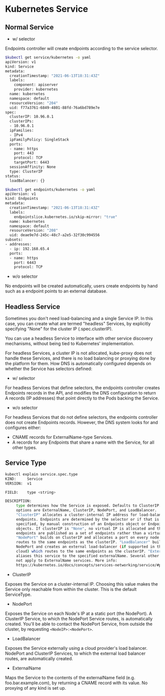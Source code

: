 # Kubernetes Service

## Normal Service

- w/ selector

Endpoints controller will create endpoints according to the service
selector.

```bash
$kubectl get service/kubernetes -o yaml
apiVersion: v1
kind: Service
metadata:
  creationTimestamp: "2021-06-13T18:31:43Z"
  labels:
    component: apiserver
    provider: kubernetes
  name: kubernetes
  namespace: default
  resourceVersion: "204"
  uid: f77a3761-6849-4801-88fd-76a6bd789e7e
spec:
  clusterIP: 10.96.0.1
  clusterIPs:
  - 10.96.0.1
  ipFamilies:
  - IPv4
  ipFamilyPolicy: SingleStack
  ports:
  - name: https
    port: 443
    protocol: TCP
    targetPort: 6443
  sessionAffinity: None
  type: ClusterIP
status:
  loadBalancer: {}
```

```bash
$kubectl get endpoints/kubernetes -o yaml
apiVersion: v1
kind: Endpoints
metadata:
  creationTimestamp: "2021-06-13T18:31:43Z"
  labels:
    endpointslice.kubernetes.io/skip-mirror: "true"
  name: kubernetes
  namespace: default
  resourceVersion: "208"
  uid: deae9e7d-245c-48c7-a2e5-32f30c994556
subsets:
- addresses:
  - ip: 192.168.65.4
  ports:
  - name: https
    port: 6443
    protocol: TCP
```

- w/o selector

No endpoints will be created automatically, users create endpoints by
hand such as a endpoint points to an external database.

## Headless Service

Sometimes you don't need load-balancing and a single Service IP. In
this case, you can create what are termed "headless" Services, by
explicitly specifying "None" for the cluster IP (.spec.clusterIP).

You can use a headless Service to interface with other service
discovery mechanisms, without being tied to Kubernetes'
implementation.

For headless Services, a cluster IP is not allocated, kube-proxy does
not handle these Services, and there is no load balancing or proxying
done by the platform for them. How DNS is automatically configured
depends on whether the Service has selectors defined:

- w/ selector

For headless Services that define selectors, the endpoints controller
creates Endpoints records in the API, and modifies the DNS
configuration to return A records (IP addresses) that point directly
to the Pods backing the Service.

- w/o selector

For headless Services that do not define selectors, the endpoints
controller does not create Endpoints records. However, the DNS system
looks for and configures either:

  * CNAME records for ExternalName-type Services.
  * A records for any Endpoints that share a name with the Service, for all other types.

## Service Type

```bash
kubectl explain service.spec.type
KIND:     Service
VERSION:  v1

FIELD:    type <string>

DESCRIPTION:
     type determines how the Service is exposed. Defaults to ClusterIP. Valid
     options are ExternalName, ClusterIP, NodePort, and LoadBalancer.
     "ClusterIP" allocates a cluster-internal IP address for load-balancing to
     endpoints. Endpoints are determined by the selector or if that is not
     specified, by manual construction of an Endpoints object or EndpointSlice
     objects. If clusterIP is "None", no virtual IP is allocated and the
     endpoints are published as a set of endpoints rather than a virtual IP.
     "NodePort" builds on ClusterIP and allocates a port on every node which
     routes to the same endpoints as the clusterIP. "LoadBalancer" builds on
     NodePort and creates an external load-balancer (if supported in the current
     cloud) which routes to the same endpoints as the clusterIP. "ExternalName"
     aliases this service to the specified externalName. Several other fields do
     not apply to ExternalName services. More info:
     https://kubernetes.io/docs/concepts/services-networking/service/#publishing-services-service-types
```

- ClusterIP

Exposes the Service on a cluster-internal IP. Choosing this value
makes the Service only reachable from within the cluster. This is the
default ServiceType.

- NodePort

Exposes the Service on each Node's IP at a static port (the
NodePort). A ClusterIP Service, to which the NodePort Service routes,
is automatically created. You'll be able to contact the NodePort
Service, from outside the cluster, by requesting `<NodeIP>:<NodePort>`.

- LoadBalancer

Exposes the Service externally using a cloud provider's load
balancer. NodePort and ClusterIP Services, to which the external load
balancer routes, are automatically created.

- ExternalName

Maps the Service to the contents of the externalName field
(e.g. foo.bar.example.com), by returning a CNAME record with its
value. No proxying of any kind is set up.
